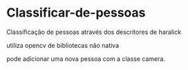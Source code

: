 # Classificar-de-pessoas
Classificação de pessoas através dos descritores de haralick

utiliza opencv de bibliotecas não nativa

pode adicionar uma nova pessoa com a classe camera.
